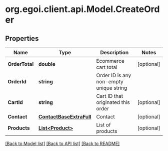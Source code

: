 
# org.egoi.client.api.Model.CreateOrder

## Properties

Name | Type | Description | Notes
------------ | ------------- | ------------- | -------------
**OrderTotal** | **double** | Ecommerce cart total | [optional] 
**OrderId** | **string** | Order ID is any non-empty unique string | 
**CartId** | **string** | Cart ID that originated this order | [optional] 
**Contact** | [**ContactBaseExtraFull**](ContactBaseExtraFull.md) | Contact | [optional] 
**Products** | [**List&lt;Product&gt;**](Product.md) | List of products | [optional] 

[[Back to Model list]](../README.md#documentation-for-models)
[[Back to API list]](../README.md#documentation-for-api-endpoints)
[[Back to README]](../README.md)

